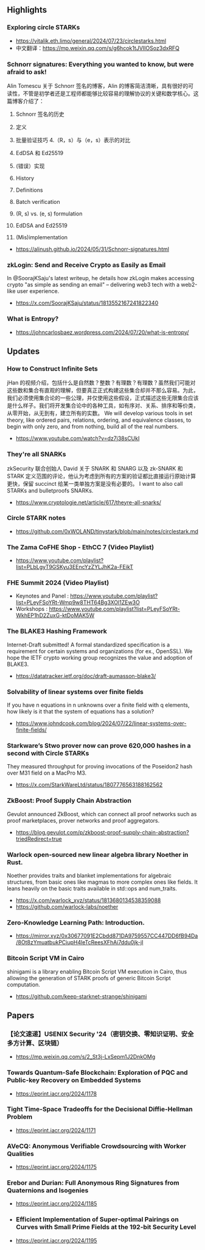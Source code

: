 ## Highlights
### Exploring circle STARKs
- <https://vitalik.eth.limo/general/2024/07/23/circlestarks.html>
- 中文翻译：<https://mp.weixin.qq.com/s/g6hcok1tJVIIOSoz3dxRFQ>
### Schnorr signatures: Everything you wanted to know, but were afraid to ask!
Alin Tomescu 关于 Schnorr 签名的博客，Alin 的博客简洁清晰，具有很好的可读性，不管是初学者还是工程师都能够比较容易的理解协议的关键和数学核心。这篇博客介绍了：
1. Schnorr 签名的历史
2. 定义
3. 批量验证技巧
4.（R，s）与（e，s）表示的对比
5. EdDSA 和 Ed25519
6. (错误）实现

1. History
2. Definitions
3. Batch verification
4. (R, s) vs. (e, s) formulation
5. EdDSA and Ed25519
6. (Mis)implementation
- <https://alinush.github.io/2024/05/31/Schnorr-signatures.html>
### zkLogin: Send and Receive Crypto as Easily as Email
In @SoorajKSaju's latest writeup, he details how zkLogin makes accessing crypto "as simple as sending an email" – delivering web3 tech with a  web2-like user experience.
- <https://x.com/SoorajKSaju/status/1813552167241822340>
### What is Entropy?
- <https://johncarlosbaez.wordpress.com/2024/07/20/what-is-entropy/>
## Updates
### How to Construct Infinite Sets
jHan 的视频介绍，包括什么是自然数？整数？有理数？有理数？虽然我们可能对这些数和集合有直观的理解，但要真正正式构建这些集合却并不那么容易。为此，我们必须使用集合论的一些公理，并仅使用这些假设，正式描述这些无限集合应该是什么样子。我们将开发集合论中的各种工具，如有序对、关系、排序和等价类，从零开始，从无到有，建立所有的实数。
We will develop various tools in set theory, like ordered pairs, relations, ordering, and equivalence classes, to begin with only zero, and from nothing, build all of the real numbers.
- <https://www.youtube.com/watch?v=dz7j38sCUkI>
### They're all SNARKs
zkSecurity 联合创始人 David 关于 SNARK 和 SNARG 以及 zk-SNARK 和 STARK 定义范围的评论，他认为考虑到所有的方案的验证都比直接运行原始计算更快，保留 succinct 给某一类单独方案是没有必要的。
I want to also call STARKs and bulletproofs SNARKs.
- <https://www.cryptologie.net/article/617/theyre-all-snarks/>
### Circle STARK notes
- <https://github.com/0xWOLAND/tinystark/blob/main/notes/circlestark.md>
### The Zama CoFHE Shop - EthCC 7 (Video Playlist)
- <https://www.youtube.com/playlist?list=PLbLgyT9GSKyu3EEncYzZYLJhK2a-FEikT>
### FHE Summit 2024 (Video Playlist)
- Keynotes and Panel : <https://www.youtube.com/playlist?list=PLeyFSoYRt-Wmp9w8THT64Bg3XOl1ZEw3O>
- Workshops : <https://www.youtube.com/playlist?list=PLeyFSoYRt-WkhEP1hD2ZuxG-ktDoMAK5W>
### The BLAKE3 Hashing Framework
Internet-Draft submitted! A formal standardized specification is a requirement for certain systems and organizations (for ex., OpenSSL). We hope the IETF crypto working group recognizes the value and adoption of BLAKE3.
- <https://datatracker.ietf.org/doc/draft-aumasson-blake3/>
### Solvability of linear systems over finite fields
If you have n equations in n unknowns over a finite field with q elements, how likely is it that the system of equations has a solution?
- <https://www.johndcook.com/blog/2024/07/22/linear-systems-over-finite-fields/>
### Starkware’s Stwo prover now can prove 620,000 hashes in a second with Circle STARKs
They measured throughput for proving invocations of the Poseidon2 hash over M31 field on a MacPro M3.
- <https://x.com/StarkWareLtd/status/1807776563188162562>
### ZkBoost: Proof Supply Chain Abstraction
Gevulot announced ZkBoost, which can connect all proof networks such as proof marketplaces, prover networks and proof aggregators.
- <https://blog.gevulot.com/p/zkboost-proof-supply-chain-abstraction?triedRedirect=true>
### Warlock open-sourced new linear algebra library Noether in Rust.
Noether provides traits and blanket implementations for algebraic structures, from basic ones like magmas to more complex ones like fields. It leans heavily on the basic traits available in std::ops and num_traits.
- <https://x.com/warlock_xyz/status/1813680134538359088>
- <https://github.com/warlock-labs/noether>

### Zero-Knowledge Learning Path: Introduction.
- <https://mirror.xyz/0x30677091E2Cbdd871DA9759557CC447DD6fB94Da/8Ot8zYmuatbukPCiupH4leTcReesXFhAi7ddu0jk-jI>

### Bitcoin Script VM in Cairo
shinigami is a library enabling Bitcoin Script VM execution in Cairo, thus allowing the generation of STARK proofs of generic Bitcoin Script computation.
- <https://github.com/keep-starknet-strange/shinigami>

## Papers
### 【论文速递】USENIX Security '24（密钥交换、零知识证明、安全多方计算、区块链）
- <https://mp.weixin.qq.com/s/2_St3j-LxSepm1J2DnkOMg>
### Towards Quantum-Safe Blockchain: Exploration of PQC and Public-key Recovery on Embedded Systems
- <https://eprint.iacr.org/2024/1178>
### Tight Time-Space Tradeoffs for the Decisional Diffie-Hellman Problem
- <https://eprint.iacr.org/2024/1171>
### AVeCQ: Anonymous Verifiable Crowdsourcing with Worker Qualities
- <https://eprint.iacr.org/2024/1175>
### Erebor and Durian: Full Anonymous Ring Signatures from Quaternions and Isogenies
- <https://eprint.iacr.org/2024/1185>
- ### Efficient Implementation of Super-optimal Pairings on Curves with Small Prime Fields at the 192-bit Security Level
- <https://eprint.iacr.org/2024/1195>
